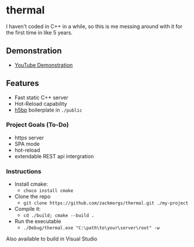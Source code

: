 # thermal
I haven't coded in C++ in a while, so this is me messing around with it for the first time in like 5 years. 

## Demonstration
- [YouTube Demonstration](https://youtu.be/crvch7rxmGE)

## Features
- Fast static C++ server
- Hot-Reload capability
- [h5bp](https://github.com/h5bp/html5-boilerplate) boilerplate in `./public`

### Project Goals (To-Do)
- https server
- SPA mode
- hot-reload
- extendable REST api intergration

### Instructions
- Install cmake:
    - `choco install cmake`
- Clone the repo
    - `git clone https://github.com/zackmorgs/thermal.git ./my-project`
- Compile it:
    - `cd ./build; cmake --build .`
- Run the executable
    - `./Debug/thermal.exe "C:\path\to\your\server\root" -w`

Also available to build in Visual Studio